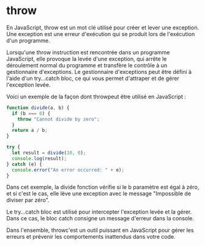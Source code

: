 # throw

En JavaScript, throw est un mot clé utilisé pour créer et lever une exception. Une exception est une erreur d'exécution qui se produit lors de l'exécution d'un programme.

Lorsqu'une throw instruction est rencontrée dans un programme JavaScript, elle provoque la levée d'une exception, qui arrête le déroulement normal du programme et transfère le contrôle à un gestionnaire d'exceptions. Le gestionnaire d'exceptions peut être défini à l'aide d'un try...catch bloc, ce qui vous permet d'attraper et de gérer l'exception levée.

Voici un exemple de la façon dont throwpeut être utilisé en JavaScript :

````javascript
function divide(a, b) {
  if (b === 0) {
    throw "Cannot divide by zero";
  }
  return a / b;
}

try {
  let result = divide(10, 0);
  console.log(result);
} catch (e) {
  console.error("An error occurred: " + e);
}
````

Dans cet exemple, la divide fonction vérifie si le b paramètre est égal à zéro, et si c'est le cas, elle lève une exception avec le message "Impossible de diviser par zéro".

Le try...catch bloc est utilisé pour intercepter l'exception levée et la gérer. Dans ce cas, le bloc catch consigne un message d'erreur dans la console.

Dans l'ensemble, throwc'est un outil puissant en JavaScript pour gérer les erreurs et prévenir les comportements inattendus dans votre code.
